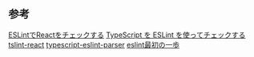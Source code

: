 

## 参考

[ESLintでReactをチェックする][*1]
[TypeScript を ESLint を使ってチェックする][*2]
[tslint-react][*3]
[typescript-eslint-parser][*4]
[eslint最初の一歩][*5]

[*1]:http://qiita.com/trapple/items/b2304ca3cd8c09c16705
[*2]:http://smart.ataglance.jp/2016-01-21-check-typescript-with-eslint/
[*3]:https://github.com/palantir/tslint-react
[*4]:https://github.com/eslint/typescript-eslint-parser
[*5]:http://qiita.com/mysticatea/items/f523dab04a25f617c87d